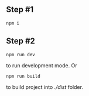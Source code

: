 ## Step #1
```shell
npm i
```

## Step #2
```shell
npm run dev
```
to run development mode. Or
```shell
npm run build
```
to build project into _./dist_ folder.
